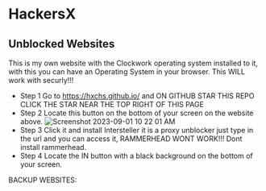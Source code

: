 # HackersX

## Unblocked Websites
This is my own website with the Clockwork operating system installed to it, with this you can have an Operating System in your browser. This WILL work with securly!!! 

* Step 1 Go to https://hxchs.github.io/ and ON GITHUB STAR THIS REPO CLICK THE STAR NEAR THE TOP RIGHT OF THIS PAGE
* Step 2 Locate this button on the bottom of your screen on the website above. ![Screenshot 2023-09-01 10 22 01 AM](https://github.com/HXCHS/HackersX/assets/113638066/3d00c17c-c7c5-46b3-b7be-e91c09880432)
* Step 3 Click it and install Intersteller it is a proxy unblocker just type in the url and you can access it, RAMMERHEAD WONT WORK!!! Dont install rammerhead.
* Step 4 Locate the IN button with a black background on the bottom of your screen.

BACKUP WEBSITES:
